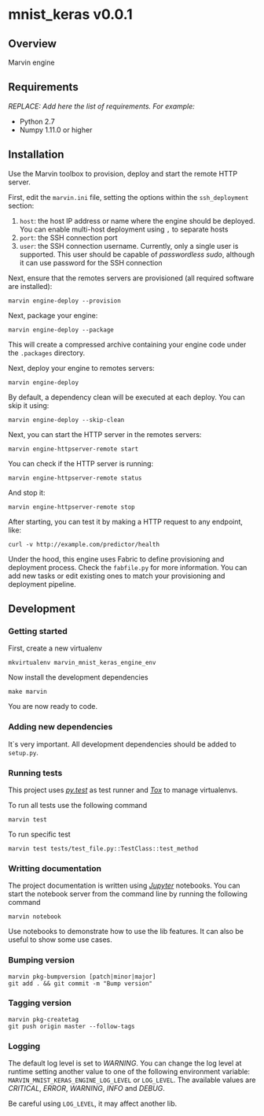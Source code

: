 # mnist_keras v0.0.1

## Overview

Marvin engine


## Requirements

_REPLACE: Add here the list of requirements. For example:_

 - Python 2.7
 - Numpy 1.11.0 or higher


## Installation

Use the Marvin toolbox to provision, deploy and start the remote HTTP server.

First, edit the `marvin.ini` file, setting the options within the
`ssh_deployment` section:

1. `host`: the host IP address or name where the engine should be deployed. You
can enable multi-host deployment using `,` to separate hosts
2. `port`: the SSH connection port
3. `user`: the SSH connection username. Currently, only a single user is
supported. This user should be capable of *passwordless sudo*, although it can
use password for the SSH connection

Next, ensure that the remotes servers are provisioned (all required software
are installed):

    marvin engine-deploy --provision

Next, package your engine:

    marvin engine-deploy --package

This will create a compressed archive containing your engine code under the
`.packages` directory.

Next, deploy your engine to remotes servers:

    marvin engine-deploy

By default, a dependency clean will be executed at each deploy. You can skip it
using:

    marvin engine-deploy --skip-clean

Next, you can start the HTTP server in the remotes servers:

    marvin engine-httpserver-remote start

You can check if the HTTP server is running:

    marvin engine-httpserver-remote status

And stop it:

    marvin engine-httpserver-remote stop

After starting, you can test it by making a HTTP request to any endpoint, like:

    curl -v http://example.com/predictor/health

Under the hood, this engine uses Fabric to define provisioning and deployment
process. Check the `fabfile.py` for more information. You can add new tasks or
edit existing ones to match your provisioning and deployment pipeline.

## Development

### Getting started

First, create a new virtualenv

```
mkvirtualenv marvin_mnist_keras_engine_env
```

Now install the development dependencies

```
make marvin
```

You are now ready to code.


### Adding new dependencies

It\`s very important. All development dependencies should be added to `setup.py`.

### Running tests

This project uses *[py.test](http://pytest.org/)* as test runner and *[Tox](https://tox.readthedocs.io)* to manage virtualenvs.

To run all tests use the following command

```
marvin test
```

To run specific test

```
marvin test tests/test_file.py::TestClass::test_method
```


### Writting documentation

The project documentation is written using *[Jupyter](http://jupyter.readthedocs.io/)* notebooks. 
You can start the notebook server from the command line by running the following command

```
marvin notebook
```

Use notebooks to demonstrate how to use the lib features. It can also be useful to show some use cases.


### Bumping version

```
marvin pkg-bumpversion [patch|minor|major]
git add . && git commit -m "Bump version"
```


### Tagging version

```
marvin pkg-createtag
git push origin master --follow-tags
```


### Logging

The default log level is set to _WARNING_. You can change the log level at runtime setting another value to one of the following environment variable: `MARVIN_MNIST_KERAS_ENGINE_LOG_LEVEL` or `LOG_LEVEL`. The available values are _CRITICAL_, _ERROR_, _WARNING_, _INFO_ and _DEBUG_.

Be careful using `LOG_LEVEL`, it may affect another lib.